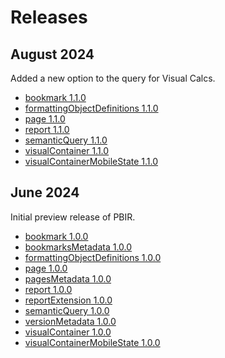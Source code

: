 # Releases

## August 2024

Added a new option to the query for Visual Calcs.

- [bookmark 1.1.0](./definition/bookmark/CHANGELOG.md#1.1.0)
- [formattingObjectDefinitions 1.1.0](./definition/formattingObjectDefinitions/CHANGELOG.md#1.1.0)
- [page 1.1.0](./definition/page/CHANGELOG.md#1.1.0)
- [report 1.1.0](./definition/report/CHANGELOG.md#1.1.0)
- [semanticQuery 1.1.0](./definition/semanticQuery/CHANGELOG.md#1.1.0)
- [visualContainer 1.1.0](./definition/visualContainer/CHANGELOG.md#1.1.0)
- [visualContainerMobileState 1.1.0](./definition/visualContainerMobileState/CHANGELOG.md#1.1.0)

## June 2024

Initial preview release of PBIR.

- [bookmark 1.0.0](./definition/bookmark/CHANGELOG.md#1.0.0)
- [bookmarksMetadata 1.0.0](./definition/bookmarksMetadata/CHANGELOG.md#1.0.0)
- [formattingObjectDefinitions 1.0.0](./definition/formattingObjectDefinitions/CHANGELOG.md#1.0.0)
- [page 1.0.0](./definition/page/CHANGELOG.md#1.0.0)
- [pagesMetadata 1.0.0](./definition/pagesMetadata/CHANGELOG.md#1.0.0)
- [report 1.0.0](./definition/report/CHANGELOG.md#1.0.0)
- [reportExtension 1.0.0](./definition/reportExtension/CHANGELOG.md#1.0.0)
- [semanticQuery 1.0.0](./definition/semanticQuery/CHANGELOG.md#1.0.0)
- [versionMetadata 1.0.0](./definition/versionMetadata/CHANGELOG.md#1.0.0)
- [visualContainer 1.0.0](./definition/visualContainer/CHANGELOG.md#1.0.0)
- [visualContainerMobileState 1.0.0](./definition/visualContainerMobileState/CHANGELOG.md#1.0.0)